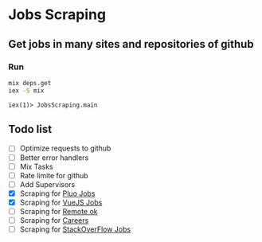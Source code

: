 # Jobs Scraping
## Get jobs in many sites and repositories of github

### Run

```bash
mix deps.get
iex -S mix
```
``
iex(1)> JobsScraping.main
``
## Todo list
- [ ] Optimize requests to github
- [ ] Better error handlers 
- [ ] Mix Tasks 
- [ ] Rate limite for github
- [ ] Add Supervisors
- [x] Scraping for [Pluo Jobs](https://pluo.jobs)
- [X] Scraping for [VueJS Jobs](https://vuejobs.com)
- [ ] Scraping for [Remote ok](https://remoteok.io/remote-node-js-jobs)
- [ ] Scraping for [Careers](https://www.careers-page.com/novare-rh)
- [ ] Scraping for [StackOverFlow Jobs](https://stackoverflow.com/jobs)
